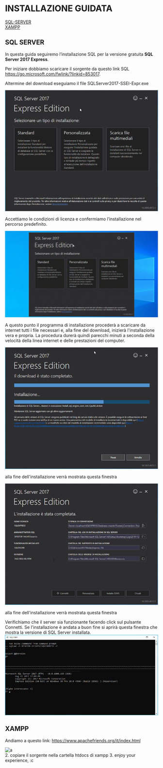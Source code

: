 # INSTALLAZIONE GUIDATA <br>
[SQL-SERVER](#SQL-SERVER)<br> 
[XAMPP](#XAMPP)<br> 
## SQL SERVER 
In questa guida seguiremo l’installazione SQL per la versione gratuita **SQL Server 2017 Express**.

Per iniziare dobbiamo scaricare il sorgente da questo link SQL  https://go.microsoft.com/fwlink/?linkid=853017.

Altermine del download eseguiamo il file SQLServer2017-SSEI-Expr.exe


![a](/Immagini/Installazione/1.jpg) <br>

Accettiamo le condizioni di licenza e confermiamo l’installazione nel percorso predefinito.

![a](/Immagini//Installazione/img2.gif) <br>

A questo punto il programma di installazione procederà a scaricare da internet tutti i file necessari e, alla fine del download, inizierà l'installazione vera e propria. 
La procedura durerà quindi parecchi minuti a seconda della velocità della linea internet e delle prestazioni del computer. <br>

![a](/Immagini//Installazione/img3.jpg) <br>

alla fine dell'installazione verrà mostrata questa finestra <br>

![a](/Immagini//Installazione/img4.jpg) <br>


alla fine dell'installazione verrà mostrata questa finestra <br>

Verifichiamo che il server sia funzionante facendo click sul pulsante Connetti. Se l'installazione è andata a buon fine si aprirà questa finestra che mostra la versione di SQL Server installata. <br>
 ![a](/Immagini//Installazione/img5.jpg) <br> </p>

 


## XAMPP <BR>
Andiamo a questo link: https://www.apachefriends.org/it/index.html <br>
 
![a](/Immagini//Installazione/xamp.jpg) <br>
2. copiare il sorgente nella cartella htdocs di xampp
3. enjoy your experience, :c
